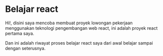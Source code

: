 # Belajar react

Hi!, disini saya mencoba membuat proyek lowongan pekerjaan menggunakan teknologi pengembangan web react, ini adalah proyek react pertama saya.

Dan ini adalah riwayat proses belajar react saya dari awal belajar sampai dengan seterusnya.
